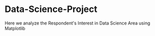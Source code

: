 # Data-Science-Project
Here we analyze the Respondent's Interest in Data Science Area using Matplotlib
